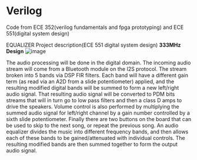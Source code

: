 # Verilog
Code from ECE 352(verilog fundamentals and fpga prototyping) and ECE 551(digital system design)

EQUALIZER Project description(ECE 551 digital system design) **333MHz Design**
  ![image](https://github.com/Danjj21/Verilog/assets/104698571/ad4f160f-6f01-424f-a084-750ecb3e25ee)
  
  The audio processing will be done in the digital domain. The incoming audio stream will come from a 
  Bluetooth module on the I2S protocol. The stream broken into 5 bands via DSP FIR filters. Each 
  band will have a different gain term (as read via an A2D from a slide potentiometer) applied, and the 
  resulting modified digital bands will be summed to form a new left/right audio signal. That resulting 
  audio signal will be converted to PDM bits streams that will in turn go to low pass filters and then a 
  class D amps to drive the speakers. Volume control is also performed by multiplying the summed 
  audio signal for left/right channel by a gain number controlled by a sixth slide potentiometer. Finally
  there are two buttons on the board that can be used to skip to the next song, or repeat the previous 
  song.
  An audio equalizer divides the music into different frequency bands, and then allows each of these bands to 
  be gained/attenuated with individual controls. The resulting modified bands are then summed together to 
  form the output audio signal. 
